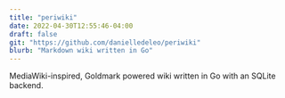 ```yaml
---
title: "periwiki"
date: 2022-04-30T12:55:46-04:00
draft: false
git: "https://github.com/danielledeleo/periwiki"
blurb: "Markdown wiki written in Go"
---
```

MediaWiki-inspired, Goldmark powered wiki written in Go with an SQLite backend.
